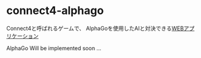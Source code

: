 # connect4-alphago

Connect4と呼ばれるゲームで、
AlphaGoを使用したAIと対決できる[WEBアプリケーション](https://bigshiny.github.io/connect4-alphago/app/index.html)

AlphaGo Will be implemented soon ...
